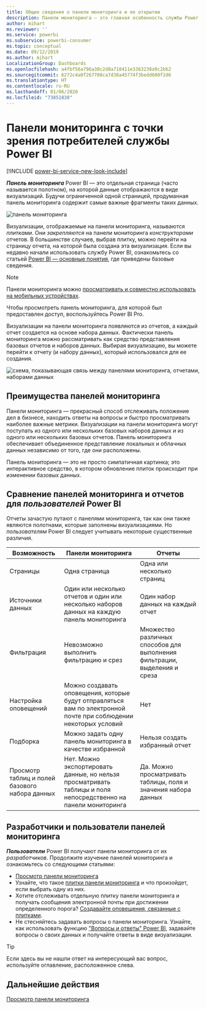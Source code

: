 ```yaml
---
title: Общие сведения о панели мониторинга и ее открытии
description: Панели мониторинга — это главная особенность службы Power BI.
author: mihart
ms.reviewer: ''
ms.service: powerbi
ms.subservice: powerbi-consumer
ms.topic: conceptual
ms.date: 09/12/2019
ms.author: mihart
LocalizationGroup: Dashboards
ms.openlocfilehash: a4fbf56a796a30c2d8a718411e3363238a9c2bb2
ms.sourcegitcommit: 6272c4a0f267708ca7d38a45774f3bedd680f2d6
ms.translationtype: HT
ms.contentlocale: ru-RU
ms.lasthandoff: 01/06/2020
ms.locfileid: "73851838"
---
```

# <a name="dashboards-for-power-bi-service-consumers"></a>Панели мониторинга с точки зрения потребителей службы Power BI

[!INCLUDE [power-bi-service-new-look-include](../includes/power-bi-service-new-look-include.md)]

***Панель мониторинга*** Power BI — это отдельная страница (часто называется полотном), на которой данные отображаются в виде визуализаций. Будучи ограниченной одной страницей, продуманная панель мониторинга содержит самые важные фрагменты таких данных.

![панель мониторинга](media/end-user-dashboards/power-bi-dashboard2.png)

Визуализации, отображаемые на панели мониторинга, называются *плитками*. Они *закрепляются* на панели мониторинга *конструкторами* отчетов. В большинстве случаев, выбрав плитку, можно перейти на страницу отчета, на которой была создана эта визуализация. Если вы недавно начали использовать службу Power BI, ознакомьтесь со статьей [Power BI — основные понятия](end-user-basic-concepts.md), где приведены базовые сведения.

> [!NOTE]
> Панели мониторинга можно [просматривать и совместно использовать на мобильных устройствах](mobile/mobile-apps-view-dashboard.md).
>
> Чтобы просмотреть панель мониторинга, для которой был предоставлен доступ, воспользуйтесь Power BI Pro.
> 

Визуализации на панели мониторинга появляются из отчетов, а каждый отчет создается на основе набора данных. Фактически панель мониторинга можно рассматривать как средство представления базовых отчетов и наборов данных. Выбирая визуализацию, вы можете перейти к отчету (и набору данных), который использовался для ее создания.

![схема, показывающая связь между панелями мониторинга, отчетами, наборами данных](media/end-user-dashboards/power-bi-diagram.png)

## <a name="advantages-of-dashboards"></a>Преимущества панелей мониторинга
Панели мониторинга — прекрасный способ отслеживать положение дел в бизнесе, находить ответы на вопросы и быстро просматривать наиболее важные метрики. Визуализации на панели мониторинга могут поступать из одного или нескольких базовых наборов данных и из одного или нескольких базовых отчетов. Панель мониторинга обеспечивает объединенное представление локальных и облачных данных независимо от того, где они расположены.

Панель мониторинга — это не просто симпатичная картинка; это интерактивное средство, в котором обновление плиток происходит при изменении базовых данных.

## <a name="dashboards-versus-reports-for-power-bi-consumers"></a>Сравнение панелей мониторинга и отчетов для ***пользователей*** Power BI
Отчеты зачастую путают с панелями мониторинга, так как они также являются полотнами, которые заполнены визуализациями. Но *пользователям* Power BI следует учитывать некоторые существенные различия.

| **Возможность** | **Панели мониторинга** | **Отчеты** |
| --- | --- | --- |
| Страницы |Одна страница |Одна или несколько страниц |
| Источники данных |Один или несколько отчетов и один или несколько наборов данных на каждую панель мониторинга |Один набор данных на каждый отчет |
| Фильтрация |Невозможно выполнить фильтрацию и срез |Множество различных способов для выполнения фильтрации, выделения и среза |
| Настройка оповещений |Можно создавать оповещения, которые будут отправляться вам по электронной почте при соблюдении некоторых условий |Нет |
| Подборка |Можно задать одну панель мониторинга в качестве избранной |Нельзя создать избранный отчет |
| Просмотр таблиц и полей базового набора данных |Нет. Можно экспортировать данные, но нельзя просматривать таблицы и поля непосредственно на панели мониторинга |Да. Можно просматривать таблицы, поля и значения набора данных |


## <a name="dashboard-designers-and-dashboard-consumers"></a>Разработчики и пользователи панелей мониторинга
***Пользователи*** Power BI получают панели мониторинга от их *разработчиков*. Продолжите изучение панелей мониторинга и ознакомьтесь со следующими статьями:

* [Просмотр панели мониторинга](end-user-dashboard-open.md)
* Узнайте, что такое [плитки панели мониторинга](end-user-tiles.md) и что произойдет, если выбрать одну из них.
* Хотите отслеживать отдельную плитку панели мониторинга и получать сообщения электронной почты при достижении определенного порога? [Создавайте оповещения, связанные с плитками](end-user-alerts.md).
* Не стесняйтесь задавать вопросы о панели мониторинга. Узнайте, как использовать функцию ["Вопросы и ответы" Power BI](end-user-q-and-a.md), задавайте вопросы о своих данных и получайте ответы в виде визуализации.

> [!TIP]
> Если здесь вы не нашли ответ на интересующий вас вопрос, используйте оглавление, расположенное слева.
> 

## <a name="next-steps"></a>Дальнейшие действия
[Просмотр панели мониторинга](end-user-dashboard-open.md) 
